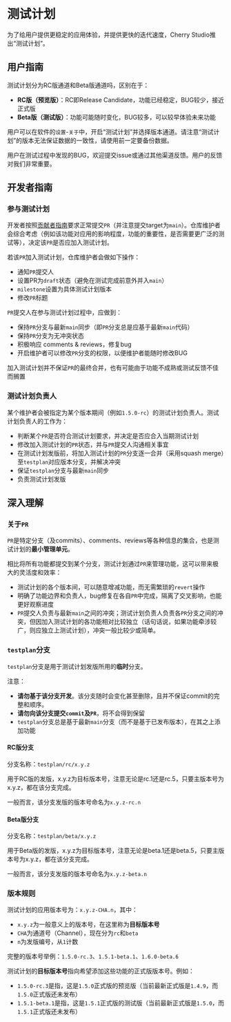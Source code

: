 # 测试计划

为了给用户提供更稳定的应用体验，并提供更快的迭代速度，Cherry Studio推出“测试计划”。

## 用户指南

测试计划分为RC版通道和Beta版通道吗，区别在于：

- **RC版（预览版）**：RC即Release Candidate，功能已经稳定，BUG较少，接近正式版
- **Beta版（测试版）**：功能可能随时变化，BUG较多，可以较早体验未来功能

用户可以在软件的`设置`-`关于`中，开启“测试计划”并选择版本通道。请注意“测试计划”的版本无法保证数据的一致性，请使用前一定要备份数据。

用户在测试过程中发现的BUG，欢迎提交issue或通过其他渠道反馈。用户的反馈对我们非常重要。

## 开发者指南

### 参与测试计划

开发者按照[贡献者指南](CONTRIBUTING.zh.md)要求正常提交`PR`（并注意提交target为`main`）。仓库维护者会综合考虑（例如该功能对应用的影响程度，功能的重要性，是否需要更广泛的测试等），决定该`PR`是否应加入测试计划。

若该`PR`加入测试计划，仓库维护者会做如下操作：

- 通知`PR`提交人
- 设置PR为`draft`状态（避免在测试完成前意外并入`main`）
- `milestone`设置为具体测试计划版本
- 修改`PR`标题

`PR`提交人在参与测试计划过程中，应做到：

- 保持`PR`分支与最新`main`同步（即`PR`分支总是应基于最新`main`代码）
- 保持`PR`分支为无冲突状态
- 积极响应 comments & reviews，修复bug
- 开启维护者可以修改`PR`分支的权限，以便维护者能随时修改BUG

加入测试计划并不保证`PR`的最终合并，也有可能由于功能不成熟或测试反馈不佳而搁置

### 测试计划负责人

某个维护者会被指定为某个版本期间（例如`1.5.0-rc`）的测试计划负责人。测试计划负责人的工作为：

- 判断某个`PR`是否符合测试计划要求，并决定是否应合入当期测试计划
- 修改加入测试计划的`PR`状态，并与`PR`提交人沟通相关事宜
- 在测试计划发版前，将加入测试计划的`PR`分支逐一合并（采用squash merge）至`testplan`对应版本分支，并解决冲突
- 保证`testplan`分支与最新`main`同步
- 负责测试计划发版

## 深入理解

### 关于`PR`

`PR`是特定分支（及commits）、comments、reviews等各种信息的集合，也是测试计划的**最小管理单元**。

相比将所有功能都提交到某个分支，测试计划通过`PR`来管理功能，这可以带来极大的灵活度和效率：

- 测试计划的各个版本间，可以随意增减功能，而无需繁琐的`revert`操作
- 明确了功能边界和负责人，bug修复在各自`PR`中完成，隔离了交叉影响，也能更好观察进度
- `PR`提交人负责与最新`main`之间的冲突；测试计划负责人负责各`PR`分支之间的冲突，但因加入测试计划的各功能相对比较独立（话句话说，如果功能牵涉较广，则应独立上测试计划），冲突一般比较少或简单。

### `testplan`分支

`testplan`分支是用于测试计划发版所用的**临时**分支。

注意：

- **请勿基于该分支开发**。该分支随时会变化甚至删除，且并不保证commit的完整和顺序。
- **请勿向该分支提交`commit`及`PR`**，将不会得到保留
- `testplan`分支总是基于最新`main`分支（而不是基于已发布版本），在其之上添加功能

#### RC版分支

分支名称：`testplan/rc/x.y.z`

用于RC版的发版，x.y.z为目标版本号，注意无论是rc.1还是rc.5，只要主版本号为x.y.z，都在该分支完成。

一般而言，该分支发版的版本号命名为`x.y.z-rc.n`

#### Beta版分支

分支名称：`testplan/beta/x.y.z`

用于Beta版的发版，x.y.z为目标版本号，注意无论是beta.1还是beta.5，只要主版本号为x.y.z，都在该分支完成。

一般而言，该分支发版的版本号命名为`x.y.z-beta.n`

### 版本规则

测试计划的应用版本号为：`x.y.z-CHA.n`，其中：

- `x.y.z`为一般意义上的版本号，在这里称为**目标版本号**
- `CHA`为通道号（Channel），现在分为`rc`和`beta`
- `n`为发版编号，从`1`计数

完整的版本号举例：`1.5.0-rc.3`、`1.5.1-beta.1`、`1.6.0-beta.6`

测试计划的**目标版本号**指向希望添加这些功能的正式版版本号。例如：

- `1.5.0-rc.3`是指，这是`1.5.0`正式版的预览版（当前最新正式版是`1.4.9`，而`1.5.0`正式版还未发布）
- `1.5.1-beta.1`是指，这是`1.5.1`正式版的测试版（当前最新正式版是`1.5.0`，而`1.5.1`正式版还未发布）

